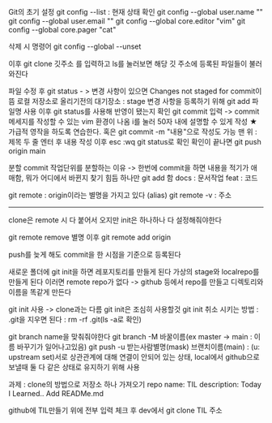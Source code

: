 Git의 초기 설정
git config --list : 현재 상태 확인
git config --global user.name ""
git config --global user.email ""
git config --global core.editor "vim"
git config --global core.pager "cat"

삭제 시  명령어
git config --global --unset


이후
git clone 깃주소 를 입력하고 ls를 눌러보면 해당 깃 주소에 등록된 파일들이 불러와진다

파일 수정 후
git status - > 변경 사항이 있으면 Changes not staged for commit이 뜸
로컬 저장소로 올리기전의 대기장소 :  stage
변경 사항을 등록하기 위해 git add 파일명 사용
이후 git status를 사용해 반영이 됐는지 확인
git commit 입력 -> commit 메세지를 작성할 수 있는 vim 환경이 나옴
i를 눌러 50자 내에 설명할 수 있게 작성
★가급적 영작을 하도록 연습한다.
혹은 git commit -m "내용"으로 작성도 가능
맨 위 : 제목
두 줄 엔터 후 내용 작성
이후 esc :wq
git status로 확인
확인이 끝나면 git push origin main

분할 commit
작업단위를 분할하는 이유 -> 한번에 commit을 하면 내용을 적기가 애매함, 뭐가 어디에서 바뀐지 찾기 힘듬
하나만 git add 함
docs : 문서작업
feat : 코드

git remote : origin이라는 별명을 가지고 있다 (alias)
git remote -v : 주소

------------------------------------------
clone은 remote 시 다 붙어서 오지만
init은 하나하나 다 설정해줘야한다

git remote remove 별명
이후 git remote add origin

push를 늦게 해도 commit을 한 시점을 기준으로 등록된다


새로운 폴더에 git init을 하면 레포지토리를 만들게 된다
가상의 stage와 localrepo를 만들게 된다 이러면 remote repo가 없다
-> github 등에서 repo를 만들고 디렉토리와 이름을 똑같게 만든다


git init 사용 -> clone과는 다름
git init은 조심히 사용할것
git init 취소 시키는 방법 : .git을 지우면 된다 : rm -rf .git(ls -a로 확인)

git branch name을 맞춰줘야한다
git branch -M 바꿀이름(ex   master -> main : 이름 바꾸기가 일어나고있음)
git push -u 받는사람별명(mask) 브랜치이름(main) : (u: upstream set)서로 상관관계에 대해 연결이 안되어 있는 상태, local에서 github으로 보낼때 둘 다 같은 상태로 유지하기 위해 사용

과제 : clone의 방법으로 저장소 하나 가져오기 repo name: TIL
description: Today I Learned..
Add READMe.md

github에 TIL만들기 위에 전부 입력 체크 후
dev에서 git clone TIL 주소

